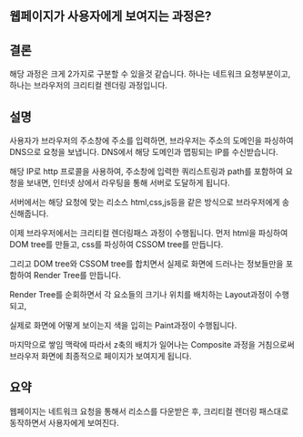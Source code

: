 ## 웹페이지가 사용자에게 보여지는 과정은?

## 결론

해당 과정은 크게 2가지로 구분할 수 있을것 같습니다.
하나는 네트워크 요청부분이고, 하나는 브라우저의 크리티컬 렌더링 과정입니다.

## 설명

사용자가 브라우저의 주소창에 주소를 입력하면,
브라우저는 주소의 도메인을 파싱하여 DNS으로 요청을 보냅니다.
DNS에서 해당 도메인과 맵핑되는 IP를 수신받습니다.

해당 IP로 http 프로콜을 사용하여, 주소창에 입력한 쿼리스트링과 path를 포함하여 요청을 보내면, 인터넷 상에서 라우팅을 통해 서버로 도달하게 됩니다.

서버에서는 해당 요청에 맞는 리소스 html,css,js등을 같은 방식으로 브라우저에게 송신해줍니다.

이제 브라우저에서는 크리티컬 렌더링패스 과정이 수행됩니다.
먼저 html을 파싱하여 DOM tree를 만들고,
css를 파싱하여 CSSOM tree를 만듭니다.

그리고 DOM tree와 CSSOM tree를 합치면서 실제로 화면에 드러나는 정보들만을 포함하여 Render Tree를 만듭니다.

Render Tree를 순회하면서 각 요소들의 크기나 위치를 배치하는 Layout과정이 수행되고,

실제로 화면에 어떻게 보이는지 색을 입히는 Paint과정이 수행됩니다.

마지막으로 쌓임 맥락에 따라서 z축의 배치가 일어나는 Composite 과정을 거침으로써 브라우저 화면에 최종적으로 페이지가 보여지게 됩니다.

## 요약

웹페이지는 네트워크 요청을 통해서 리소스를 다운받은 후, 크리티컬 렌더링 패스대로 동작하면서 사용자에게 보여진다.

